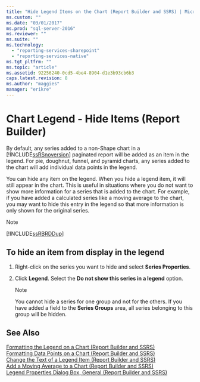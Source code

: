```yaml
---
title: "Hide Legend Items on the Chart (Report Builder and SSRS) | Microsoft Docs"
ms.custom: ""
ms.date: "03/01/2017"
ms.prod: "sql-server-2016"
ms.reviewer: ""
ms.suite: ""
ms.technology: 
  - "reporting-services-sharepoint"
  - "reporting-services-native"
ms.tgt_pltfrm: ""
ms.topic: "article"
ms.assetid: 92256240-0cd5-4be4-8904-d1e3b93cb6b3
caps.latest.revision: 8
ms.author: "maggies"
manager: "erikre"
---
```

# Chart Legend - Hide Items (Report Builder)
By default, any series added to a non-Shape chart in a [!INCLUDE[ssRSnoversion](../../advanced-analytics/r-services/includes/ssrsnoversion-md.md)] paginated report will be added as an item in the legend. For pie, doughnut, funnel, and pyramid charts, any series added to the chart will add individual data points in the legend.  
  
 You can hide any item on the legend. When you hide a legend item, it will still appear in the chart. This is useful in situations where you do not want to show more information for a series that is added to the chart. For example, if you have added a calculated series like a moving average to the chart, you may want to hide this entry in the legend so that more information is only shown for the original series.  
  
> [!NOTE]  
>  [!INCLUDE[ssRBRDDup](../../reporting-services/report-builder/includes/ssrbrddup-md.md)]  
  
## To hide an item from display in the legend  
  
1.  Right-click on the series you want to hide and select **Series Properties**.  
  
2.  Click **Legend**. Select the **Do not show this series in a legend** option.  
  
    > [!NOTE]  
    >  You cannot hide a series for one group and not for the others. If you have added a field to the **Series Groups** area, all series belonging to this group will be hidden.  
  
## See Also  
 [Formatting the Legend on a Chart &#40;Report Builder and SSRS&#41;](../Topic/Formatting%20the%20Legend%20on%20a%20Chart%20\(Report%20Builder%20and%20SSRS\).md)   
 [Formatting Data Points on a Chart &#40;Report Builder and SSRS&#41;](../../reporting-services/report-design/formatting-data-points-on-a-chart-report-builder-and-ssrs.md)   
 [Change the Text of a Legend Item &#40;Report Builder and SSRS&#41;](../Topic/Change%20the%20Text%20of%20a%20Legend%20Item%20\(Report%20Builder%20and%20SSRS\).md)   
 [Add a Moving Average to a Chart &#40;Report Builder and SSRS&#41;](../../reporting-services/report-design/add-a-moving-average-to-a-chart-report-builder-and-ssrs.md)   
 [Legend Properties Dialog Box, General &#40;Report Builder and SSRS&#41;](../Topic/Legend%20Properties%20Dialog%20Box,%20General%20\(Report%20Builder%20and%20SSRS\).md)  
  
  